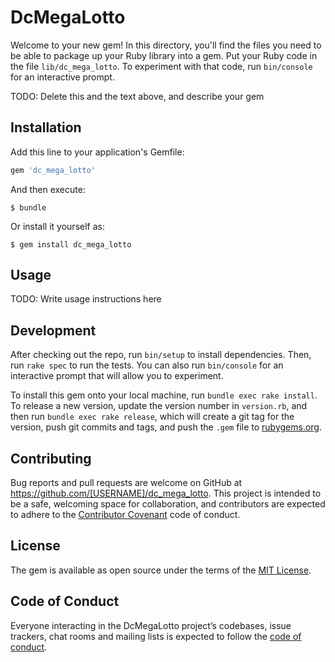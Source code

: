 # DcMegaLotto

Welcome to your new gem! In this directory, you'll find the files you need to be able to package up your Ruby library into a gem. Put your Ruby code in the file `lib/dc_mega_lotto`. To experiment with that code, run `bin/console` for an interactive prompt.

TODO: Delete this and the text above, and describe your gem

## Installation

Add this line to your application's Gemfile:

```ruby
gem 'dc_mega_lotto'
```

And then execute:

    $ bundle

Or install it yourself as:

    $ gem install dc_mega_lotto

## Usage

TODO: Write usage instructions here

## Development

After checking out the repo, run `bin/setup` to install dependencies. Then, run `rake spec` to run the tests. You can also run `bin/console` for an interactive prompt that will allow you to experiment.

To install this gem onto your local machine, run `bundle exec rake install`. To release a new version, update the version number in `version.rb`, and then run `bundle exec rake release`, which will create a git tag for the version, push git commits and tags, and push the `.gem` file to [rubygems.org](https://rubygems.org).

## Contributing

Bug reports and pull requests are welcome on GitHub at https://github.com/[USERNAME]/dc_mega_lotto. This project is intended to be a safe, welcoming space for collaboration, and contributors are expected to adhere to the [Contributor Covenant](http://contributor-covenant.org) code of conduct.

## License

The gem is available as open source under the terms of the [MIT License](http://opensource.org/licenses/MIT).

## Code of Conduct

Everyone interacting in the DcMegaLotto project’s codebases, issue trackers, chat rooms and mailing lists is expected to follow the [code of conduct](https://github.com/[USERNAME]/dc_mega_lotto/blob/master/CODE_OF_CONDUCT.md).

